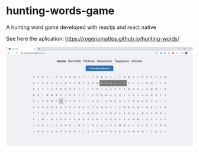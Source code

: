 # hunting-words-game
A  hunting word game developed with reactjs and react native

See here the aplication: https://rogeriomattos.github.io/hunting-words/

![DemoFrontEnd](./demos/frontend1.PNG)


